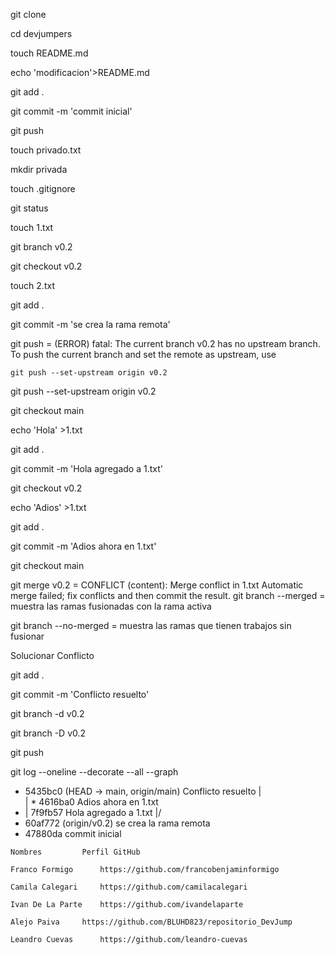git clone


cd devjumpers


touch README.md


echo 'modificacion'>README.md


git add .


git commit -m 'commit inicial'


git push


touch privado.txt


mkdir privada


touch .gitignore


git status


touch 1.txt


git branch v0.2


git checkout v0.2


touch 2.txt


git add .


git commit -m 'se crea la rama remota'


git push = (ERROR) fatal: The current branch v0.2 has no upstream branch.
To push the current branch and set the remote as upstream, use

    git push --set-upstream origin v0.2

git push --set-upstream origin v0.2


git checkout main


echo 'Hola' >1.txt


git add .


git commit -m 'Hola agregado a 1.txt'


git checkout v0.2


echo 'Adios' >1.txt


git add .


git commit -m 'Adios ahora en 1.txt'


git checkout main


git merge v0.2 = CONFLICT (content): Merge conflict in 1.txt
Automatic merge failed; fix conflicts and then commit the result.
git branch --merged = muestra las ramas fusionadas con la rama activa


git branch --no-merged = muestra las ramas que tienen trabajos sin fusionar


Solucionar Conflicto


git add .


git commit -m 'Conflicto resuelto'


git branch -d v0.2


git branch -D v0.2


git push


git log --oneline --decorate --all --graph


*   5435bc0 (HEAD -> main, origin/main) Conflicto resuelto
|\
| * 4616ba0 Adios ahora en 1.txt
* | 7f9fb57 Hola agregado a 1.txt
|/
* 60af772 (origin/v0.2) se crea la rama remota
* 47880da commit inicial

``` 
Nombres			Perfil GitHub

Franco Formigo		https://github.com/francobenjaminformigo

Camila Calegari		https://github.com/camilacalegari

Ivan De La Parte	https://github.com/ivandelaparte

Alejo Paiva		https://github.com/BLUHD823/repositorio_DevJump

Leandro Cuevas		https://github.com/leandro-cuevas